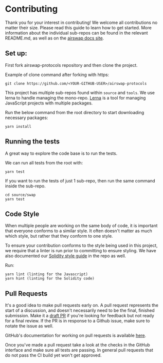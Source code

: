 # Contributing

Thank you for your interest in contributing! We welcome all contributions no matter their size. Please read this guide to learn how to get started. More information about the individual sub-repos can be found in the relevant README.md, as well as on the [airswap docs site](https://about.airswap.io/).

## Set up:

First fork airswap-protocols repository and then clone the project.

Example of clone command after forking with https:

`git clone https://github.com/<YOUR-GITHUB-USER>/airswap-protocols`

This project has multiple sub-repos found within `source` and `tools`. We use lerna to handle managing the mono-repo. [Lerna](https://lerna.js.org/) is a tool for managing JavaScript projects with multiple packages.

Run the below command from the root directory to start downloading necessary packages:

`yarn install`

## Running the tests

A great way to explore the code base is to run the tests.

We can run all tests from the root with:

`yarn test`

If you want to run the tests of just 1 sub-repo, then run the same command inside the sub-repo.

```
cd source/swap
yarn test
```

## Code Style

When multiple people are working on the same body of code, it is important that everyone conforms to a similar style. It often doesn't matter as much which style, but rather that they conform to one style.

To ensure your contribution conforms to the style being used in this project, we require that a linter is run prior to committing to ensure styling. We have also documented our [Solidity style guide](SOLIDITY_STYLE_GUIDE.md) in the repo as well.

Run:

```
yarn lint (linting for the Javascript)
yarn hint (linting for the Solidity code)
```

## Pull Requests

It's a good idea to make pull requests early on. A pull request represents the start of a discussion, and doesn't necessarily need to be the final, finished submission. Make it a [draft PR](https://github.blog/2019-02-14-introducing-draft-pull-requests/) if you're looking for feedback but not ready for a final review. If the PR is in response to a Github issue, make sure to notate the issue as well.

GitHub's documentation for working on pull requests is available [here](https://help.github.com/en/github/collaborating-with-issues-and-pull-requests/about-pull-requests).

Once you've made a pull request take a look at the checks in the GitHub interface and make sure all tests are passing. In general pull requests that do not pass the CI build yet won't get approved.
